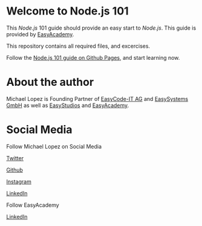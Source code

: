 # Welcome to Node.js 101

This *Node.js* 101 guide should provide an easy start to *Node.js*.
This guide is provided by [EasyAcademy](https://www.easyacademy.swiss).

This repository contains all required files, and excercises.

Follow the [Node.js 101 guide on Github Pages](https://michu44.github.io/Node.js-101/), and start learning now.

# About the author

Michael Lopez is Founding Partner of [EasyCode-IT AG](https://www.easycode-it.com) and [EasySystems GmbH](https://www.easysystems.ch) as well as [EasyStudios](https://easystudios.ch) and [EasyAcademy](https://www.easyacademy.swiss).

# Social Media

Follow Michael Lopez on Social Media

[Twitter](https://twitter.com/michu_44)

[Github](https://github.com/Michu44)

[Instagram](https://www.instagram.com/michu_44/)

[LinkedIn](www.linkedin.com/in/michael-lopez-53a44654)

Follow EasyAcademy

[LinkedIn](https://www.linkedin.com/company/easyacademy-swiss/)